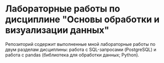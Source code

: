 # Лабораторные работы по дисциплине "Основы обработки и визуализации данных"

Репозиторий содержит выполненные мной лабораторные работы по двум разделам дисциплины: работа с SQL-запросами (PostgreSQL) и работа с pandas (библиотека для обработки данных; Python).